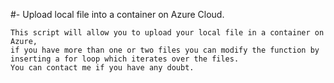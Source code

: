 #- Upload local file into a container on Azure Cloud.

    This script will allow you to upload your local file in a container on Azure, 
    if you have more than one or two files you can modify the function by inserting a for loop which iterates over the files.
    You can contact me if you have any doubt.

